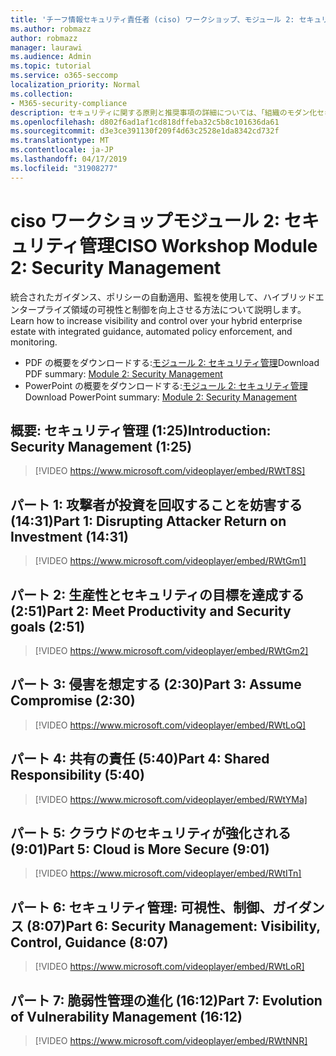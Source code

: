 ```yaml
---
title: 'チーフ情報セキュリティ責任者 (ciso) ワークショップ、モジュール 2: セキュリティ管理'
ms.author: robmazz
author: robmazz
manager: laurawi
ms.audience: Admin
ms.topic: tutorial
ms.service: o365-seccomp
localization_priority: Normal
ms.collection:
- M365-security-compliance
description: セキュリティに関する原則と推奨事項の詳細については、「組織のモダン化セキュリティ」を参照してください。
ms.openlocfilehash: d802f6ad1af1cd818dffeba32c5b8c101636da61
ms.sourcegitcommit: d3e3ce391130f209f4d63c2528e1da8342cd732f
ms.translationtype: MT
ms.contentlocale: ja-JP
ms.lasthandoff: 04/17/2019
ms.locfileid: "31908277"
---
```

# <a name="ciso-workshop-module-2-security-management"></a><span data-ttu-id="bd8d1-103">ciso ワークショップモジュール 2: セキュリティ管理</span><span class="sxs-lookup"><span data-stu-id="bd8d1-103">CISO Workshop Module 2: Security Management</span></span> 

<span data-ttu-id="bd8d1-104">統合されたガイダンス、ポリシーの自動適用、監視を使用して、ハイブリッドエンタープライズ領域の可視性と制御を向上させる方法について説明します。</span><span class="sxs-lookup"><span data-stu-id="bd8d1-104">Learn how to increase visibility and control over your hybrid enterprise estate with integrated guidance, automated policy enforcement, and monitoring.</span></span>

- <span data-ttu-id="bd8d1-105">PDF の概要をダウンロードする:[モジュール 2: セキュリティ管理](media/ciso-workshop-2-security-management.pdf)</span><span class="sxs-lookup"><span data-stu-id="bd8d1-105">Download PDF summary: [Module 2: Security Management](media/ciso-workshop-2-security-management.pdf)</span></span>
- <span data-ttu-id="bd8d1-106">PowerPoint の概要をダウンロードする:[モジュール 2: セキュリティ管理](https://docs.microsoft.com/office365/securitycompliance/media/ciso-workshop-2-security-management.pptx)</span><span class="sxs-lookup"><span data-stu-id="bd8d1-106">Download PowerPoint summary: [Module 2: Security Management](https://docs.microsoft.com/office365/securitycompliance/media/ciso-workshop-2-security-management.pptx)</span></span>

## <a name="introduction-security-management-125"></a><span data-ttu-id="bd8d1-107">概要: セキュリティ管理 (1:25)</span><span class="sxs-lookup"><span data-stu-id="bd8d1-107">Introduction: Security Management (1:25)</span></span>

> [!VIDEO https://www.microsoft.com/videoplayer/embed/RWtT8S]

## <a name="part-1-disrupting-attacker-return-on-investment-1431"></a><span data-ttu-id="bd8d1-108">パート 1: 攻撃者が投資を回収することを妨害する (14:31)</span><span class="sxs-lookup"><span data-stu-id="bd8d1-108">Part 1: Disrupting Attacker Return on Investment (14:31)</span></span>

> [!VIDEO https://www.microsoft.com/videoplayer/embed/RWtGm1]

## <a name="part-2-meet-productivity-and-security-goals-251"></a><span data-ttu-id="bd8d1-109">パート 2: 生産性とセキュリティの目標を達成する (2:51)</span><span class="sxs-lookup"><span data-stu-id="bd8d1-109">Part 2: Meet Productivity and Security goals (2:51)</span></span>

> [!VIDEO https://www.microsoft.com/videoplayer/embed/RWtGm2]

## <a name="part-3-assume-compromise-230"></a><span data-ttu-id="bd8d1-110">パート 3: 侵害を想定する (2:30)</span><span class="sxs-lookup"><span data-stu-id="bd8d1-110">Part 3: Assume Compromise (2:30)</span></span>

> [!VIDEO https://www.microsoft.com/videoplayer/embed/RWtLoQ]

## <a name="part-4-shared-responsibility-540"></a><span data-ttu-id="bd8d1-111">パート 4: 共有の責任 (5:40)</span><span class="sxs-lookup"><span data-stu-id="bd8d1-111">Part 4: Shared Responsibility (5:40)</span></span>

> [!VIDEO https://www.microsoft.com/videoplayer/embed/RWtYMa]

## <a name="part-5-cloud-is-more-secure-901"></a><span data-ttu-id="bd8d1-112">パート 5: クラウドのセキュリティが強化される (9:01)</span><span class="sxs-lookup"><span data-stu-id="bd8d1-112">Part 5: Cloud is More Secure (9:01)</span></span>

> [!VIDEO https://www.microsoft.com/videoplayer/embed/RWtITn]

## <a name="part-6-security-management-visibility-control-guidance-807"></a><span data-ttu-id="bd8d1-113">パート 6: セキュリティ管理: 可視性、制御、ガイダンス (8:07)</span><span class="sxs-lookup"><span data-stu-id="bd8d1-113">Part 6: Security Management: Visibility, Control, Guidance (8:07)</span></span>

> [!VIDEO https://www.microsoft.com/videoplayer/embed/RWtLoR]

## <a name="part-7-evolution-of-vulnerability-management-1612"></a><span data-ttu-id="bd8d1-114">パート 7: 脆弱性管理の進化 (16:12)</span><span class="sxs-lookup"><span data-stu-id="bd8d1-114">Part 7: Evolution of Vulnerability Management (16:12)</span></span>

> [!VIDEO https://www.microsoft.com/videoplayer/embed/RWtNNR]